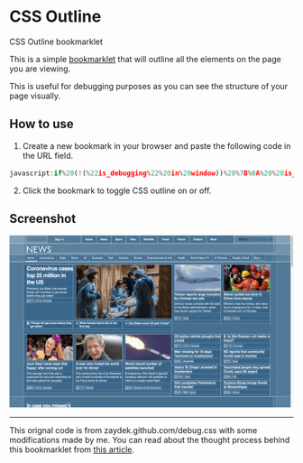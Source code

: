 # CSS Outline

CSS Outline bookmarklet

This is a simple [bookmarklet](https://en.wikipedia.org/wiki/Bookmarklet) that will outline all the elements on the page you are viewing.

This is useful for debugging purposes as you can see the structure of your page visually.

## How to use

1. Create a new bookmark in your browser and paste the following code in the URL field.

```js
javascript:if%20(!(%22is_debugging%22%20in%20window))%20%7B%0A%20%20is_debugging%20%3D%20false%3B%0A%20%20var%20debug_el%20%3D%20document.createElement(%22style%22)%3B%0A%20%20debug_el.append(%0A%20%20%20%20document.createTextNode(%0A%20%20%20%20%20%20%60*%3Anot(path)%3Anot(g)%20%7B%20%0A%20%20%20%20%20%20%20%20%20%20color%3A%20rgb(255%20255%20255)%20!important%3B%0A%20%20%20%20%20%20%20%20%20%20background%3A%20rgb(49%2095%20130%20%2F%2020%25)%20!important%3B%0A%20%20%20%20%20%20%20%20%20%20outline%3A%20dashed%201px%20rgb(255%20255%20255%20%2F%2050%25)%20!important%3B%0A%20%20%20%20%20%20%20%20%20%20box-shadow%3A%20none%20!important%3B%20%7D%60%0A%20%20%20%20)%0A%20%20)%3B%0A%7D%0Afunction%20enable_debugger()%20%7B%0A%20%20if%20(!is_debugging)%20%7B%0A%20%20%20%20document.head.appendChild(debug_el)%3B%0A%20%20%20%20is_debugging%20%3D%20true%3B%0A%20%20%7D%0A%7D%0A%0Afunction%20disable_debugger()%20%7B%0A%20%20if%20(is_debugging)%20%7B%0A%20%20%20%20document.head.removeChild(debug_el)%3B%0A%20%20%20%20is_debugging%20%3D%20false%3B%0A%20%20%7D%0A%7D%0A!is_debugging%20%3F%20enable_debugger()%20%3A%20disable_debugger()%3B%0A
```

2. Click the bookmark to toggle CSS outline on or off.

## Screenshot

![CSS Outline Screenshot](css-outline-screenshot-bbcnews.png)

---

This orignal code is from zaydek.github.com/debug.css with some modifications made by me. You can read about the thought process behind this bookmarklet from [this article](https://forum.freecodecamp.org/t/here-s-my-favorite-weird-trick-to-debug-css/189151).
